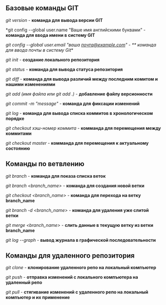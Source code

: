 ## Базовые команды GIT

*git version* - **команда для вывода версии GIT**

*git config --global user.name "Ваше имя английскими буквами" - **команда для ввода имени в систему GIT**

*git config --global user.email "ваша почта@example.com" - ** команда для ввода почты в систему Git**

*git init* - **создание локального репозитория**

*git status* - **команда для вывода статуса репозитория**

*git diff* - **команда для вывода различий между последним комитом и нашими изменениями**

*git add (имя файла или git add .)* - **добавление файлу версионности**

*git commit -m "message"* - **команда для фиксации изменений**

*git log* - **команда для вывода списка коммитов в хронологическом порядке**

*git checkout хэш-номер коммита* - **комманда для перемещения между коммитами**

*git checkout master* - **комманда для перемещения к актуальному состоянию**

## Команды по ветвлению

*git branch* - **команда для показа списка веток**

*git branch <branch_name>* - **команда для создания новой ветки**

*git checkout <branch_name>* - **команда для перехода на ветку branch_name**

*git branch -d <branch_name>* - **команда для удаления уже слитой ветки**

*git merge <branch_name>* - **слить данные в текущую ветку из ветки branch_name**

*git log --graph* - **вывод журнала в графической последовательности**

## Команды для удаленного репозитория

*git clone* - **клонирование удаленного репо на локальный компъютер**

*git push* - **отправка изменений с локального компъютера на удаленный репо**

*git pull* - **стягивание изменений с удаленного репо на локальный компъютер и их применение**

